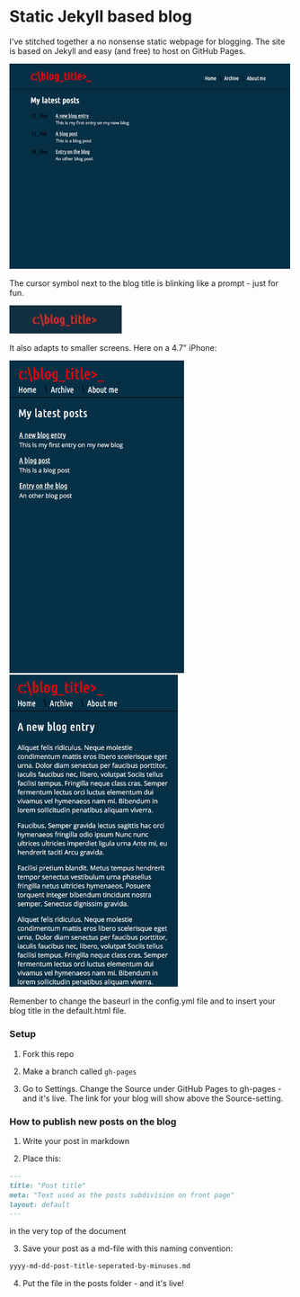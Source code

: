 # Static Jekyll based blog

I've stitched together a no nonsense static webpage for blogging. The site is based on Jekyll and easy (and free) to host on GitHub Pages.

<img src="screenshot.png" width="500">

The cursor symbol next to the blog title is blinking like a prompt - just for fun.

<img src="promp_blink.gif" width="200">

It also adapts to smaller screens. Here on a 4.7" iPhone:

<img src="ios_screenshot.png" heigth="400">  <img src="ios_screen_post.png" heigth="400">

Remenber to change the baseurl in the config.yml file and to insert your blog title in the default.html file.

### Setup

1. Fork this repo

2. Make a branch called ```gh-pages```

3. Go to Settings. Change the Source under GitHub Pages to gh-pages - and it's live. The link for your blog will show above the Source-setting.

### How to publish new posts on the blog

1. Write your post in markdown

2. Place this:
```md
---
title: "Post title"
meta: "Text used as the posts subdivision on front page"
layout: default
---
```

in the very top of the document

3. Save your post as a md-file with this naming convention:
```md
yyyy-md-dd-post-title-seperated-by-minuses.md
```

4. Put the file in the posts folder - and it's live!
